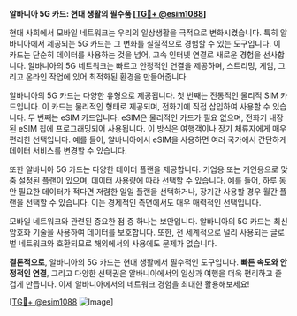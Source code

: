 **알바니아 5G 카드: 현대 생활의 필수품 [[TG💪+ @esim1088](https://t.me/s/esim1088)]**

현대 사회에서 모바일 네트워크는 우리의 일상생활을 극적으로 변화시켰습니다. 특히 알바니아에서 제공되는 5G 카드는 그 변화를 실질적으로 경험할 수 있는 도구입니다. 이 카드는 단순히 데이터를 사용하는 것을 넘어, 고속 인터넷 연결로 새로운 경험을 선사합니다. 알바니아의 5G 네트워크는 빠르고 안정적인 연결을 제공하며, 스트리밍, 게임, 그리고 온라인 작업에 있어 최적화된 환경을 만들어줍니다.

알바니아의 5G 카드는 다양한 유형으로 제공됩니다. 첫 번째는 전통적인 물리적 SIM 카드입니다. 이 카드는 물리적인 형태로 제공되며, 전화기에 직접 삽입하여 사용할 수 있습니다. 두 번째는 eSIM 카드입니다. eSIM은 물리적인 카드가 필요 없으며, 전화기 내장된 eSIM 칩에 프로그래밍되어 사용됩니다. 이 방식은 여행객이나 장기 체류자에게 매우 편리한 선택입니다. 예를 들어, 알바니아에서 eSIM을 사용하면 여러 국가에서 간단하게 데이터 서비스를 변경할 수 있습니다.

또한 알바니아 5G 카드는 다양한 데이터 플랜을 제공합니다. 기업용 또는 개인용으로 맞춤 설정된 플랜이 있으며, 데이터 사용량에 따라 선택할 수 있습니다. 예를 들어, 하루 동안 필요한 데이터가 적다면 저렴한 일일 플랜을 선택하거나, 장기간 사용할 경우 월간 플랜을 선택할 수 있습니다. 이는 경제적인 측면에서도 매우 매력적인 선택입니다.

모바일 네트워크와 관련된 중요한 점 중 하나는 보안입니다. 알바니아의 5G 카드는 최신 암호화 기술을 사용하여 데이터를 보호합니다. 또한, 전 세계적으로 널리 사용되는 글로벌 네트워크와 호환되므로 해외에서의 사용에도 문제가 없습니다.

**결론적으로**, 알바니아의 5G 카드는 현대 생활에서 필수적인 도구입니다. **빠른 속도와 안정적인 연결**, 그리고 다양한 선택권은 알바니아에서의 일상과 여행을 더욱 편리하고 즐겁게 만듭니다. 이제 알바니아에서의 네트워크 경험을 최대한 활용해보세요! 

[[TG💪+ @esim1088](https://t.me/s/esim1088) ![Image](https://i.postimg.cc/Y0z9fWf4/image.png)]